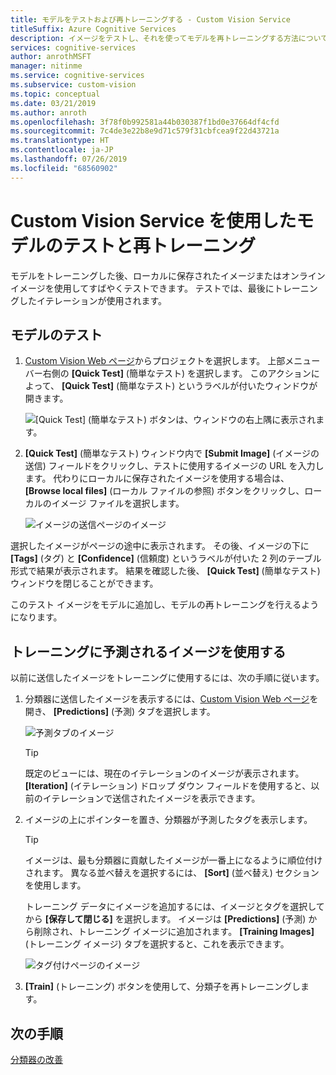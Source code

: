 ```yaml
---
title: モデルをテストおよび再トレーニングする - Custom Vision Service
titleSuffix: Azure Cognitive Services
description: イメージをテストし、それを使ってモデルを再トレーニングする方法について説明します。
services: cognitive-services
author: anrothMSFT
manager: nitinme
ms.service: cognitive-services
ms.subservice: custom-vision
ms.topic: conceptual
ms.date: 03/21/2019
ms.author: anroth
ms.openlocfilehash: 3f78f0b992581a44b030387f1bd0e37664df4cfd
ms.sourcegitcommit: 7c4de3e22b8e9d71c579f31cbfcea9f22d43721a
ms.translationtype: HT
ms.contentlocale: ja-JP
ms.lasthandoff: 07/26/2019
ms.locfileid: "68560902"
---
```

# <a name="test-and-retrain-a-model-with-custom-vision-service"></a>Custom Vision Service を使用したモデルのテストと再トレーニング

モデルをトレーニングした後、ローカルに保存されたイメージまたはオンライン イメージを使用してすばやくテストできます。 テストでは、最後にトレーニングしたイテレーションが使用されます。

## <a name="test-your-model"></a>モデルのテスト

1. [Custom Vision Web ページ](https://customvision.ai)からプロジェクトを選択します。 上部メニュー バー右側の **[Quick Test]** (簡単なテスト) を選択します。 このアクションによって、 **[Quick Test]** (簡単なテスト) というラベルが付いたウィンドウが開きます。

    ![[Quick Test] (簡単なテスト) ボタンは、ウィンドウの右上隅に表示されます。](./media/test-your-model/quick-test-button.png)

2. **[Quick Test]** (簡単なテスト) ウィンドウ内で **[Submit Image]** (イメージの送信) フィールドをクリックし、テストに使用するイメージの URL を入力します。 代わりにローカルに保存されたイメージを使用する場合は、 **[Browse local files]** (ローカル ファイルの参照) ボタンをクリックし、ローカルのイメージ ファイルを選択します。

    ![イメージの送信ページのイメージ](./media/test-your-model/submit-image.png)

選択したイメージがページの途中に表示されます。 その後、イメージの下に **[Tags]** (タグ) と **[Confidence]** (信頼度) というラベルが付いた 2 列のテーブル形式で結果が表示されます。 結果を確認した後、 **[Quick Test]** (簡単なテスト) ウィンドウを閉じることができます。

このテスト イメージをモデルに追加し、モデルの再トレーニングを行えるようになります。

## <a name="use-the-predicted-image-for-training"></a>トレーニングに予測されるイメージを使用する

以前に送信したイメージをトレーニングに使用するには、次の手順に従います。

1. 分類器に送信したイメージを表示するには、[Custom Vision Web ページ](https://customvision.ai)を開き、 __[Predictions]__ (予測) タブを選択します。

    ![予測タブのイメージ](./media/test-your-model/predictions-tab.png)

    > [!TIP]
    > 既定のビューには、現在のイテレーションのイメージが表示されます。 __[Iteration]__ (イテレーション) ドロップ ダウン フィールドを使用すると、以前のイテレーションで送信されたイメージを表示できます。

2. イメージの上にポインターを置き、分類器が予測したタグを表示します。

    > [!TIP]
    > イメージは、最も分類器に貢献したイメージが一番上になるように順位付けされます。 異なる並べ替えを選択するには、 __[Sort]__ (並べ替え) セクションを使用します。

    トレーニング データにイメージを追加するには、イメージとタグを選択してから __[保存して閉じる]__ を選択します。 イメージは __[Predictions]__ (予測) から削除され、トレーニング イメージに追加されます。 __[Training Images]__ (トレーニング イメージ) タブを選択すると、これを表示できます。

    ![タグ付けページのイメージ](./media/test-your-model/tag-image.png)

3. __[Train]__ (トレーニング) ボタンを使用して、分類子を再トレーニングします。

## <a name="next-steps"></a>次の手順

[分類器の改善](getting-started-improving-your-classifier.md)
